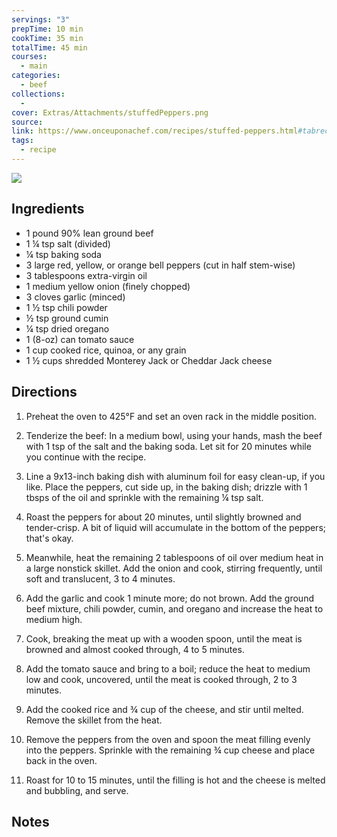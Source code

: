 ```yaml
---
servings: "3"
prepTime: 10 min
cookTime: 35 min
totalTime: 45 min
courses:
  - main
categories:
  - beef
collections:
  -
cover: Extras/Attachments/stuffedPeppers.png
source:
link: https://www.onceuponachef.com/recipes/stuffed-peppers.html#tabrecipe
tags:
  - recipe
---
```


![](Extras/Attachments/stuffedPeppers.png)


## Ingredients

- 1 pound 90% lean ground beef
- 1 ¼ tsp salt (divided)
- ¼ tsp baking soda
- 3 large red, yellow, or orange bell peppers (cut in half stem-wise)
- 3 tablespoons extra-virgin oil
- 1 medium yellow onion (finely chopped)
- 3 cloves garlic (minced)
- 1 ½ tsp chili powder
- ½ tsp ground cumin
- ¼ tsp dried oregano
- 1 (8-oz) can tomato sauce
- 1 cup cooked rice, quinoa, or any grain
- 1 ½ cups shredded Monterey Jack or Cheddar Jack cheese


## Directions

1. Preheat the oven to 425°F and set an oven rack in the middle position.

2. Tenderize the beef: In a medium bowl, using your hands, mash the beef with 1 tsp of the salt and the baking soda. Let sit for 20 minutes while you continue with the recipe.

3. Line a 9x13-inch baking dish with aluminum foil for easy clean-up, if you like. Place the peppers, cut side up, in the baking dish; drizzle with 1 tbsps of the oil and sprinkle with the remaining ¼ tsp salt.

4. Roast the peppers for about 20 minutes, until slightly browned and tender-crisp. A bit of liquid will accumulate in the bottom of the peppers; that's okay.

5. Meanwhile, heat the remaining 2 tablespoons of oil over medium heat in a large nonstick skillet. Add the onion and cook, stirring frequently, until soft and translucent, 3 to 4 minutes.

6. Add the garlic and cook 1 minute more; do not brown. Add the ground beef mixture, chili powder, cumin, and oregano and increase the heat to medium high.

7. Cook, breaking the meat up with a wooden spoon, until the meat is browned and almost cooked through, 4 to 5 minutes.

8. Add the tomato sauce and bring to a boil; reduce the heat to medium low and cook, uncovered, until the meat is cooked through, 2 to 3 minutes.

9. Add the cooked rice and ¾ cup of the cheese, and stir until melted. Remove the skillet from the heat.

10. Remove the peppers from the oven and spoon the meat filling evenly into the peppers. Sprinkle with the remaining ¾ cup cheese and place back in the oven.

11. Roast for 10 to 15 minutes, until the filling is hot and the cheese is melted and bubbling, and serve.


## Notes